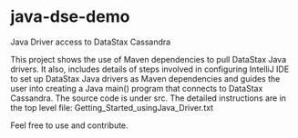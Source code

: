 # java-dse-demo
Java Driver access to DataStax Cassandra

This project shows the use of Maven dependencies to pull DataStax Java drivers.
It also, includes details of steps involved in configuring IntelliJ IDE to set up 
DataStax Java drivers as Maven dependencies and guides the user into creating a
Java main() program that connects to DataStax Cassandra.
The source code is under src.
The detailed instructions are in the top level file: Getting_Started_usingJava_Driver.txt

Feel free to use and contribute.
